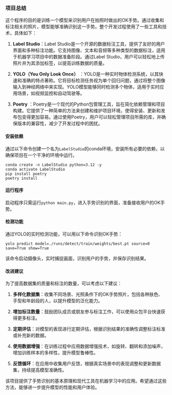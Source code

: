 ### 项目总结

这个程序的目的是训练一个模型来识别用户在拍照时做出的OK手势。通过收集和标注相关的照片，模型能够准确识别这一手势。整个开发过程使用了一些工具和技术，具体如下：

1. **Label Studio**：Label Studio是一个开源的数据标注工具，提供了友好的用户界面和多种标注功能。它支持图像、文本和音频等多种类型的数据标注，适用于机器学习项目中的数据准备阶段。通过Label
   Studio，用户可以轻松地上传照片并为其添加标签，以提高训练数据的质量。

2. **YOLO（You Only Look Once）**
   ：YOLO是一种实时物体检测系统，以其快速和准确的特点著称。它将目标检测任务视为单个回归问题，通过将整个图像输入到神经网络中来实现。YOLO模型能够同时检测多个物体，适用于实时应用场景，如视频监控和自动驾驶等。

3. **Poetry**
   ：Poetry是一个现代的Python包管理工具，旨在简化依赖管理和项目构建。它提供了一种简单的方法来创建和维护项目环境，使得安装、更新和发布包变得更加容易。通过使用Poetry，用户可以轻松管理项目所需的库，并确保版本的兼容性，减少了开发过程中的困扰。

#### 安装依赖

通过以下命令创建一个名为`LabelStudio`的conda环境，安装所有必要的依赖，以确保项目在一个干净的环境中运行。

```shell
conda create -n LabelStudio python=3.12 -y
conda activate LabelStudio
pip install poetry
poetry install
```

#### 运行程序

启动程序只需运行`python main.py`，进入手势识别的界面，准备接收用户的OK手势。

#### 检测功能

通过YOLO的实时检测功能，可以用以下命令识别OK手势：

```shell
yolo predict model=./runs/detect/train/weights/best.pt source=0 save=True show=True
```

该命令启动摄像头，实时捕捉画面，识别用户的手势，并保存识别结果。

#### 改进建议

为了提高数据集的质量和标注的数量，可以考虑以下建议：

1. **多样化数据集**：收集不同场景、光照条件下的OK手势照片，包括各种肤色、手型和年龄段的人，以提升模型的泛化能力。

2. **增加标注数量**：鼓励团队成员或朋友参与标注工作，可以使用众包平台快速获得更多标注。

3. **定期评估**：对模型的表现进行定期评估，根据识别结果的准确性调整标注标准或补充新的数据。

4. **使用数据增强**：在训练过程中应用数据增强技术，如旋转、翻转和添加噪声，增加训练样本的多样性，提升模型鲁棒性。

5. **反馈循环**：在应用中收集用户反馈，根据真实场景中的表现调整和更新数据集，持续提高模型准确性。

该项目提供了手势识别的基本原理和现代工具在机器学习中的应用。希望通过这些方法，能够进一步提升模型的性能和用户体验。
